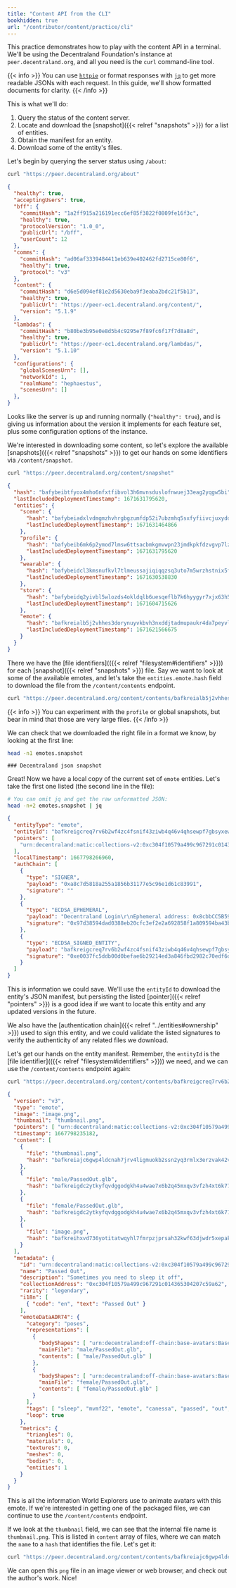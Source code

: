 ```yaml
---
title: "Content API from the CLI"
bookhidden: true
url: "/contributor/content/practice/cli"
---
```


This practice demonstrates how to play with the content API in a terminal. We'll be using the Decentraland Foundation's instance at `peer.decentraland.org`, and all you need is the `curl` command-line tool.

{{< info >}}
You can use [`httpie`](https://github.com/httpie/httpie) or format responses with [`jq`](https://github.com/stedolan/jq) to get more readable JSONs with each request. In this guide, we'll show formatted documents for clarity.
{{< /info >}}

This is what we'll do:

1. Query the status of the content server.
2. Locate and download the [snapshot]({{< relref "snapshots" >}}) for a list of entities.
3. Obtain the manifest for an entity.
4. Download some of the entity's files.

Let's begin by querying the server status using `/about`:

```bash
curl "https://peer.decentraland.org/about"
```

```json
{
  "healthy": true,
  "acceptingUsers": true,
  "bff": {
    "commitHash": "1a2ff915a216191ecc6ef85f3822f0809fe16f3c",
    "healthy": true,
    "protocolVersion": "1.0_0",
    "publicUrl": "/bff",
    "userCount": 12
  },
  "comms": {
    "commitHash": "ad06af3339484411eb639e402462fd2715ce80f6",
    "healthy": true,
    "protocol": "v3"
  },
  "content": {
    "commitHash": "d6e5d094ef81e2d5630eba9f3eaba2bdc21f5b13",
    "healthy": true,
    "publicUrl": "https://peer-ec1.decentraland.org/content/",
    "version": "5.1.9"
  },
  "lambdas": {
    "commitHash": "b80be3b95e0e8d5b4c9295e7f89fc6f17f7d8a8d",
    "healthy": true,
    "publicUrl": "https://peer-ec1.decentraland.org/lambdas/",
    "version": "5.1.10"
  },
  "configurations": {
    "globalScenesUrn": [],
    "networkId": 1,
    "realmName": "hephaestus",
    "scenesUrn": []
  },
}
```

Looks like the server is up and running normally (`"healthy": true`), and is giving us information about the version it implements for each feature set, plus some configuration options of the instance.

We're interested in downloading some content, so let's explore the available [snapshots]({{< relref "snapshots" >}}) to get our hands on some identifiers via `/content/snapshot`.

```bash
curl "https://peer.decentraland.org/content/snapshot"
```

```json
{
  "hash": "bafybeibtfyox4mho6nfxtfibvol3h6mvnsduslofnwuej33eag2yqgw5bi",
  "lastIncludedDeploymentTimestamp": 1671631795620,
  "entities": {
    "scene": {
      "hash": "bafybeiadxlvdmgmzhvhrgbgzumfdp52i7ubzmhq5sxfyfiivcjuxyddl54",
      "lastIncludedDeploymentTimestamp": 1671631464866
    },
    "profile": {
      "hash": "bafybeib6mk6p2ymod7lmsw6ttsacbmkgmvwpn23jmdkpkfdzvgvp7lzaeu",
      "lastIncludedDeploymentTimestamp": 1671631795620
    },
    "wearable": {
      "hash": "bafybeidcl3kmsnufkvl7tlmeussajiqiqqzsq3uto7m5wrzhstnix5f6vu",
      "lastIncludedDeploymentTimestamp": 1671630538830
    },
    "store": {
      "hash": "bafybeidq2yivbl5wlozds4okldqlb6uesqeflb7k6hyygyr7xjx63h5eta",
      "lastIncludedDeploymentTimestamp": 1671604715626
    },
    "emote": {
      "hash": "bafkreialb5j2vhhes3dorynuyvkbvh3nxddjtadmupaukr4da7peyvlfny",
      "lastIncludedDeploymentTimestamp": 1671621566675
    }
  }
}
```

There we have the [file identifiers](({{< relref "filesystem#identifiers" >}})) for each [snapshot]({{< relref "snapshots" >}}) file. Say we want to look at some of the available emotes, and let's take the `entities.emote.hash` field to download the file from the `/content/contents` endpoint.

```bash
curl "https://peer.decentraland.org/content/contents/bafkreialb5j2vhhes3dorynuyvkbvh3nxddjtadmupaukr4da7peyvlfny" > emotes.snapshot
```

{{< info >}}
You can experiment with the `profile` or global snapshots, but bear in mind that those are very large files.
{{< /info >}}

We can check that we downloaded the right file in a format we know, by looking at the first line:

```bash
head -n1 emotes.snapshot
```
```
### Decentraland json snapshot
```

Great! Now we have a local copy of the current set of `emote` entities. Let's take the first one listed (the second line in the file):

```bash
# You can omit jq and get the raw unformatted JSON:
head -n+2 emotes.snapshot | jq 
```
```json
{
  "entityType": "emote",
  "entityId": "bafkreigcreq7rv6b2wf4zc4fsnif43ziwb4q46v4qhsewpf7gbsyxew3om",
  "pointers": [
    "urn:decentraland:matic:collections-v2:0xc304f10579a499c967291c014365304207c59a62:0"
  ],
  "localTimestamp": 1667798266960,
  "authChain": [
    {
      "type": "SIGNER",
      "payload": "0xa8c7d5818a255a1856b31177e5c96e1d61c83991",
      "signature": ""
    },
    {
      "type": "ECDSA_EPHEMERAL",
      "payload": "Decentraland Login\r\nEphemeral address: 0x8cbbCC5B597981cf0c2B254089cf2d7c90943961\r\nExpiration: 2022-11-16T07:18:01.235Z",
      "signature": "0x97d38594dad0388eb20cfc3ef2e2a692858f1a809594ba43b7bca9171aecff09218adeb949a72b60f8b2d4281f85f348dae5224a2f750b4b22fe7b6bf392f6941c"
    },
    {
      "type": "ECDSA_SIGNED_ENTITY",
      "payload": "bafkreigcreq7rv6b2wf4zc4fsnif43ziwb4q46v4qhsewpf7gbsyxew3om",
      "signature": "0xe0037fc5ddb00d0befae6b29214ed3a846fbd2982c70edf6d556ef813efe78cc7a64b3f0669a50d6aa1d12cbc3b5cc75adc833c6b3ee2c444d34de48227726321b"
    }
  ]
}
```

This is information we could save. We'll use the `entityId` to download the entity's JSON manifest, but persisting the listed [pointer]({{< relref "pointers" >}}) is a good idea if we want to locate this entity and any updated versions in the future.

We also have the [authentication chain]({{< relref "../entities#ownership" >}}) used to sign this entity, and we could validate the listed signatures to verify the authenticity of any related files we download.

Let's get our hands on the entity manifest. Remember, the `entityId` is the [file identifier](({{< relref "filesystem#identifiers" >}})) we need, and we can use the `/content/contents` endpoint again:

```bash
curl "https://peer.decentraland.org/content/contents/bafkreigcreq7rv6b2wf4zc4fsnif43ziwb4q46v4qhsewpf7gbsyxew3om"
```
```json
{
  "version": "v3",
  "type": "emote",
  "image": "image.png",
  "thumbnail": "thumbnail.png",
  "pointers": [ "urn:decentraland:matic:collections-v2:0xc304f10579a499c967291c014365304207c59a62:0" ],
  "timestamp": 1667798235182,
  "content": [
    {
      "file": "thumbnail.png",
      "hash": "bafkreiajc6gwp4ldcnah7jrv4ligmuokb2ssn2yq3rmlx3erzvak42vjoe"
    },
    {
      "file": "male/PassedOut.glb",
      "hash": "bafkreigdc2ytkyfqvdggodgkh4u4wae7x6b2q45mxqv3vfzh4xt6k772y4"
    },
    {
      "file": "female/PassedOut.glb",
      "hash": "bafkreigdc2ytkyfqvdggodgkh4u4wae7x6b2q45mxqv3vfzh4xt6k772y4"
    },
    {
      "file": "image.png",
      "hash": "bafkreihxvd736yotitatwqyhl7fmrpzjprsah32kwf63djwdr5xepak54y"
    }
  ],
  "metadata": {
    "id": "urn:decentraland:matic:collections-v2:0xc304f10579a499c967291c014365304207c59a62:0",
    "name": "Passed Out",
    "description": "Sometimes you need to sleep it off",
    "collectionAddress": "0xc304f10579a499c967291c014365304207c59a62",
    "rarity": "legendary",
    "i18n": [
      { "code": "en", "text": "Passed Out" }
    ],
    "emoteDataADR74": {
      "category": "poses",
      "representations": [
        {
          "bodyShapes": [ "urn:decentraland:off-chain:base-avatars:BaseMale" ],
          "mainFile": "male/PassedOut.glb",
          "contents": [ "male/PassedOut.glb" ]
        },
        {
          "bodyShapes": [ "urn:decentraland:off-chain:base-avatars:BaseFemale" ],
          "mainFile": "female/PassedOut.glb",
          "contents": [ "female/PassedOut.glb" ]
        }
      ],
      "tags": [ "sleep", "mvmf22", "emote", "canessa", "passed", "out", "beer" ],
      "loop": true
    },
    "metrics": {
      "triangles": 0,
      "materials": 0,
      "textures": 0,
      "meshes": 0,
      "bodies": 0,
      "entities": 1
    }
  }
}
```

This is all the information World Explorers use to animate avatars with this emote. If we're interested in getting one of the packaged files, we can continue to use the `/content/contents` endpoint.

If we look at the `thumbnail` field, we can see that the internal file name is `thumbnail.png`. This is listed in `content` array of files, where we can match the `name` to a `hash` that identifies the file. Let's get it:

```bash
curl "https://peer.decentraland.org/content/contents/bafkreiajc6gwp4ldcnah7jrv4ligmuokb2ssn2yq3rmlx3erzvak42vjoe" > thumbnail.png
```

We can open this `png` file in an image viewer or web browser, and check out the author's work. Nice!